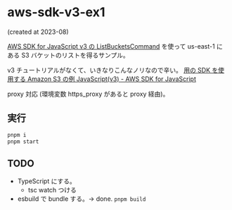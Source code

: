 # aws-sdk-v3-ex1

(created at 2023-08)

[AWS SDK for JavaScript v3 の ListBucketsCommand](https://docs.aws.amazon.com/AWSJavaScriptSDK/v3/latest/client/s3/command/ListBucketsCommand/)
を使って us-east-1 にある S3 バケットのリストを得るサンプル。

v3 チュートリアルがなくて、いきなりこんなノリなので辛い。
[用の SDK を使用する Amazon S3 の例 JavaScript(v3) - AWS SDK for JavaScript](https://docs.aws.amazon.com/ja_jp/sdk-for-javascript/v3/developer-guide/javascript_s3_code_examples.html)

proxy 対応 (環境変数 https_proxy があると proxy 経由)。

## 実行

```bash
pnpm i
pnpm start
```

## TODO

- TypeScript にする。
  - tsc watch つける
- esbuild で bundle する。→ done. `pnpm build`
